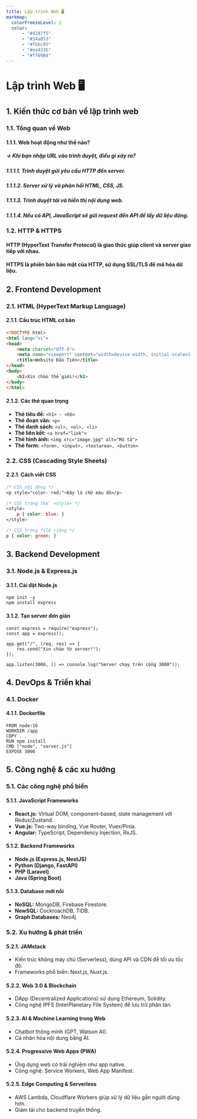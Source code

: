 ```yaml
---
title: Lập trình Web 🖥️
markmap:
  colorFreezeLevel: 2
  color:
      - "#4287f5"
      - "#34a853"
      - "#fbbc05"      
      - "#ea4335"
      - "#ff69B4"
---
```

# **Lập trình Web** 🖥️

## **1. Kiến thức cơ bản về lập trình web**
### **1.1. Tổng quan về Web**
#### **1.1.1. Web hoạt động như thế nào?**
##### **→ Khi bạn nhập URL vào trình duyệt, điều gì xảy ra?**
##### 1.1.1.1. Trình duyệt gửi yêu cầu HTTP đến server.
##### 1.1.1.2. Server xử lý và phản hồi HTML, CSS, JS.
##### 1.1.1.3. Trình duyệt tải và hiển thị nội dung web.
##### 1.1.1.4. Nếu có API, JavaScript sẽ gửi request đến API để lấy dữ liệu động.

### **1.2. HTTP & HTTPS**
#### **HTTP (HyperText Transfer Protocol) là giao thức giúp client và server giao tiếp với nhau.**
#### **HTTPS là phiên bản bảo mật của HTTP, sử dụng SSL/TLS để mã hóa dữ liệu.**

## **2. Frontend Development**
### **2.1. HTML (HyperText Markup Language)**
#### **2.1.1. Cấu trúc HTML cơ bản**
```html
<!DOCTYPE html>
<html lang="vi">
<head>
    <meta charset="UTF-8">
    <meta name="viewport" content="width=device-width, initial-scale=1.0">
    <title>Website Đầu Tiên</title>
</head>
<body>
    <h1>Xin chào thế giới!</h1>
</body>
</html>
```

#### **2.1.2. Các thẻ quan trọng**
- **Thẻ tiêu đề:** `<h1> - <h6>`
- **Thẻ đoạn văn:** `<p>`
- **Thẻ danh sách:** `<ul>, <ol>, <li>`
- **Thẻ liên kết:** `<a href="link">`
- **Thẻ hình ảnh:** `<img src="image.jpg" alt="Mô tả">`
- **Thẻ form:** `<form>, <input>, <textarea>, <button>`

### **2.2. CSS (Cascading Style Sheets)**
#### **2.2.1. Cách viết CSS**
```css
/* CSS nội dòng */
<p style="color: red;">Đây là chữ màu đỏ</p>

/* CSS trong thẻ <style> */
<style>
    p { color: blue; }
</style>

/* CSS trong file riêng */
p { color: green; }
```

## **3. Backend Development**
### **3.1. Node.js & Express.js**
#### **3.1.1. Cài đặt Node.js**
```
npm init -y
npm install express
```

#### **3.1.2. Tạo server đơn giản**
```
const express = require("express");
const app = express();

app.get("/", (req, res) => {
    res.send("Xin chào từ server!");
});

app.listen(3000, () => console.log("Server chạy trên cổng 3000"));
```

## **4. DevOps & Triển khai**
### **4.1. Docker**
#### **4.1.1. Dockerfile**
```
FROM node:16
WORKDIR /app
COPY . .
RUN npm install
CMD ["node", "server.js"]
EXPOSE 3000
```

## **5. Công nghệ & các xu hướng**
### **5.1. Các công nghệ phổ biến**
#### **5.1.1. JavaScript Frameworks**
- **React.js:** Virtual DOM, component-based, state management với Redux/Zustand.
- **Vue.js:** Two-way binding, Vue Router, Vuex/Pinia.
- **Angular:** TypeScript, Dependency Injection, RxJS.

#### **5.1.2. Backend Frameworks**
- **Node.js (Express.js, NestJS)**
- **Python (Django, FastAPI)**
- **PHP (Laravel)**
- **Java (Spring Boot)**

#### **5.1.3. Database mới nổi**
- **NoSQL:** MongoDB, Firebase Firestore.
- **NewSQL:** CockroachDB, TiDB.
- **Graph Databases:** Neo4j.

### **5.2. Xu hướng & phát triển**
#### **5.2.1. JAMstack**
- Kiến trúc không máy chủ (Serverless), dùng API và CDN để tối ưu tốc độ.
- Frameworks phổ biến: Next.js, Nuxt.js.

#### **5.2.2. Web 3.0 & Blockchain**
- DApp (Decentralized Applications) sử dụng Ethereum, Solidity.
- Công nghệ IPFS (InterPlanetary File System) để lưu trữ phân tán.

#### **5.2.3. AI & Machine Learning trong Web**
- Chatbot thông minh (GPT, Watson AI).
- Cá nhân hóa nội dung bằng AI.

#### **5.2.4. Progressive Web Apps (PWA)**
- Ứng dụng web có trải nghiệm như app native.
- Công nghệ: Service Workers, Web App Manifest.

#### **5.2.5. Edge Computing & Serverless**
- AWS Lambda, Cloudflare Workers giúp xử lý dữ liệu gần người dùng hơn.
- Giảm tải cho backend truyền thống.